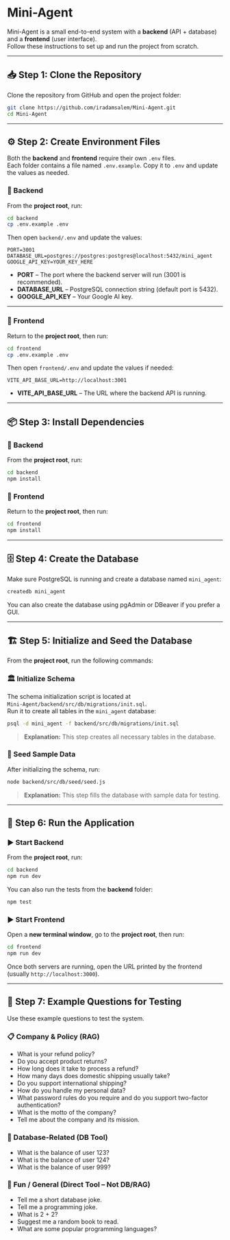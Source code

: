 # Mini-Agent  

Mini-Agent is a small end-to-end system with a **backend** (API + database) and a **frontend** (user interface).  
Follow these instructions to set up and run the project from scratch.

---

## 📥 Step 1: Clone the Repository  

Clone the repository from GitHub and open the project folder:

```bash
git clone https://github.com/iradamsalem/Mini-Agent.git
cd Mini-Agent
```

---

## ⚙️ Step 2: Create Environment Files  

Both the **backend** and **frontend** require their own `.env` files.  
Each folder contains a file named `.env.example`. Copy it to `.env` and update the values as needed.

### 🔧 Backend  

From the **project root**, run:

```bash
cd backend
cp .env.example .env
```

Then open `backend/.env` and update the values:

```env
PORT=3001
DATABASE_URL=postgres://postgres:postgres@localhost:5432/mini_agent
GOOGLE_API_KEY=YOUR_KEY_HERE
```

* **PORT** – The port where the backend server will run (3001 is recommended).
* **DATABASE_URL** – PostgreSQL connection string (default port is 5432).
* **GOOGLE_API_KEY** – Your Google AI key.

---

### 🔧 Frontend  

Return to the **project root**, then run:

```bash
cd frontend
cp .env.example .env
```

Then open `frontend/.env` and update the values if needed:

```env
VITE_API_BASE_URL=http://localhost:3001
```

* **VITE_API_BASE_URL** – The URL where the backend API is running.

---

## 📦 Step 3: Install Dependencies  

### 📂 Backend  
From the **project root**, run:

```bash
cd backend
npm install
```

### 📂 Frontend  
Return to the **project root**, then run:

```bash
cd frontend
npm install
```

---

## 🗄️ Step 4: Create the Database  

Make sure PostgreSQL is running and create a database named `mini_agent`:

```bash
createdb mini_agent
```

You can also create the database using pgAdmin or DBeaver if you prefer a GUI.

---

## 🏗️ Step 5: Initialize and Seed the Database  

From the **project root**, run the following commands:

### 🏛️ Initialize Schema  

The schema initialization script is located at  
`Mini-Agent/backend/src/db/migrations/init.sql`.  
Run it to create all tables in the `mini_agent` database:

```bash
psql -d mini_agent -f backend/src/db/migrations/init.sql
```

> **Explanation:** This step creates all necessary tables in the database.

### 🌱 Seed Sample Data  

After initializing the schema, run:

```bash
node backend/src/db/seed/seed.js
```

> **Explanation:** This step fills the database with sample data for testing.

---

## 🚀 Step 6: Run the Application  

### ▶️ Start Backend  

From the **project root**, run:

```bash
cd backend
npm run dev
```

You can also run the tests from the **backend** folder:

```bash
npm test
```

### ▶️ Start Frontend  

Open a **new terminal window**, go to the **project root**, then run:

```bash
cd frontend
npm run dev
```

Once both servers are running, open the URL printed by the frontend (usually `http://localhost:3000`).

---

## 🧪 Step 7: Example Questions for Testing  

Use these example questions to test the system.

### 📋 Company & Policy (RAG)  
* What is your refund policy?
* Do you accept product returns?
* How long does it take to process a refund?
* How many days does domestic shipping usually take?
* Do you support international shipping?
* How do you handle my personal data?
* What password rules do you require and do you support two-factor authentication?
* What is the motto of the company?
* Tell me about the company and its mission.

### 💾 Database-Related (DB Tool)  
* What is the balance of user 123?
* What is the balance of user 124?
* What is the balance of user 999?

### 🎲 Fun / General (Direct Tool – Not DB/RAG)  
* Tell me a short database joke.
* Tell me a programming joke.
* What is 2 + 2?
* Suggest me a random book to read.
* What are some popular programming languages?
